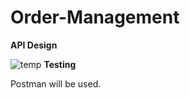 # Order-Management
**API Design**

![temp](https://user-images.githubusercontent.com/104472561/172065937-6057c558-b437-44e2-8f05-ccd4229080b3.png)
**Testing**

Postman will be used.
